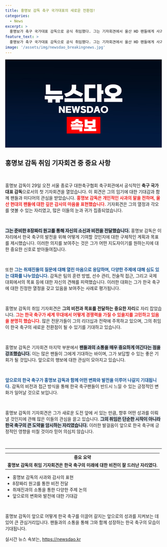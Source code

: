 ```yaml
---
title: 홍명보 감독 축구 국가대표의 새로운 전환점!
categories:
  - News
excerpt: >
  홍명보가 축구 국가대표 감독으로 공식 취임했다. 그는 기자회견에서 울산 HD 팬들에게 사과하며 새로운 시작을 선언했다. 축구 팬들의 기대를 한 몸에 받는 그의 행보가 주목된다!
feature_text: >
  홍명보가 축구 국가대표 감독으로 공식 취임했다. 그는 기자회견에서 울산 HD 팬들에게 사과하며 새로운 시작을 선언했다. 축구 팬들의 기대를 한 몸에 받는 그의 행보가 주목된다!
image: '/assets/img/newsdao_breakingnews.jpg'
---
```


<p><img src="/assets/img/newsdao_breakingnews.jpg" alt="firstkoreanews 속보" /></p>

<h2 data-ke-size="size26">홍명보 감독 취임 기자회견 중 중요 사항</h2>

<p data-ke-size="size16">&nbsp;</p>

<p>홍명보 감독이 29일 오전 서울 종로구 대한축구협회 축구회관에서 공식적인 <b>축구 국가대표 감독</b>으로서의 첫 기자회견을 열었습니다. 이 회견은 그의 임기에 대한 기대감과 함께 팬들과 미디어의 관심을 받았습니다. <b><span style="color: #ee2323;">홍명보 감독은 개인적인 사과의 말을 전하며, 울산 현대의 팬들에 대한 깊은 감사의 마음을 표현했습니다.</span></b> 기자회견은 그의 열정과 각오를 엿볼 수 있는 자리였고, 많은 이들의 눈과 귀가 집중되었습니다. </p>

<p data-ke-size="size16">&nbsp;</p>

<p><b><span style="background-color: #21538527;">그는 준비한 8장짜리 원고를 통해 자신의 소신과 비전을 전달했습니다.</span></b> 홍명보 감독은 이 자리에서 한국 축구의 발전을 위해 어떻게 기여할 것인지에 대한 구체적인 계획과 목표를 제시했습니다. 이러한 의지를 보여주는 것은 그가 어떤 지도자이기를 원하는지에 대한 중요한 신호로 받아들여집니다.</p>

<p data-ke-size="size16">&nbsp;</p>

<p>또한 <b><span style="color: #1a5490;">그는 취재진들의 질문에 대해 열린 마음으로 응답하며, 다양한 주제에 대해 심도 있는 대화를 나누었습니다.</span></b> 감독은 팀의 훈련 방법, 선수 관리, 전술적 접근, 그리고 국제 대회에서의 목표 등에 대한 자신의 견해를 피력했습니다. 이러한 대화는 그가 한국 축구에 대한 진정한 열정을 갖고 있음을 보여주는 사례로 평가됩니다.</p>

<p data-ke-size="size16">&nbsp;</p>

<p>홍명보 감독의 취임 기자회견은 <b>그의 비전과 목표를 전달하는 중요한 자리</b>로 자리 잡았습니다. <b><span style="color: #ee2323;">그는 한국 축구가 세계 무대에서 어떻게 경쟁력을 가질 수 있을지를 고민하고 있음을 분명히 했습니다.</span></b> 많은 전문가들이 그의 리더십과 전략에 주목하고 있으며, 그의 취임이 한국 축구의 새로운 전환점이 될 수 있기를 기대하고 있습니다.</p>

<p data-ke-size="size16">&nbsp;</p>

<p>홍명보 감독은 기자회견 마지막 부분에서 <b><span style="background-color: #21538527;">팬들과의 소통을 매우 중요하게 여긴다는 점을 강조했습니다.</span></b> 이는 많은 팬들이 그에게 기대하는 바이며, 그가 보답할 수 있는 좋은 기회가 될 것입니다. 앞으로의 행보에 대한 관심이 모아지고 있습니다.</p>

<p data-ke-size="size16">&nbsp;</p>

<p><b><span style="color: #1a5490;">앞으로의 한국 축구가 홍명보 감독과 함께 어떤 변화와 발전을 이루어 나갈지 기대됩니다.</span></b> 감독의 비전과 접근 방식을 통해 한국 축구팬들이 반드시 느낄 수 있는 긍정적인 변화가 일어날 것으로 보입니다.</p>

<p data-ke-size="size16">&nbsp;</p>

<p>홍명보 감독의 기자회견은 그가 새로운 도전 앞에 서 있는 만큼, 향후 어떤 성과를 이뤄낼 것인지에 관해 많은 이들의 관심을 끌고 있습니다. <b><span style="background-color: #21538527;">그의 취임은 단순한 시작이 아니라 한국 축구의 큰 도약을 암시하는 자리였습니다.</span></b> 이러한 발걸음이 앞으로 한국 축구에 긍정적인 영향을 미칠 것이라 믿어 의심치 않습니다. </p>

<p data-ke-size="size16">&nbsp;</p>

<hr>

<table>
    <tr>
        <td style="text-align: center; height: 17px;"><b>중요 요약</b></td>
    </tr>
    <tr>
        <td style="text-align: center; height: 17px;"><b>홍명보 감독의 취임 기자회견은 한국 축구의 미래에 대한 비전이 잘 드러난 자리였다.</b></td>
    </tr>
</table>

<ul>
    <li>홍명보 감독의 사과와 감사의 표현</li>
    <li>8장짜리 원고를 통한 비전 전달</li>
    <li>취재진과의 소통을 통한 다양한 주제 논의</li>
    <li>앞으로의 변화와 발전에 대한 기대감</li>
</ul>

<p data-ke-size="size16">&nbsp;</p>

<p>홍명보 감독이 앞으로 어떻게 한국 축구를 이끌어 갈지는 앞으로의 성과를 지켜보는 데 있어 큰 관심거리입니다. 팬들과의 소통을 통해 그와 함께 성장하는 한국 축구의 모습이 기대됩니다.</p>
실시간 뉴스 속보는, <a href="https://newsdao.kr" rel="dofollow">https://newsdao.kr</a>


